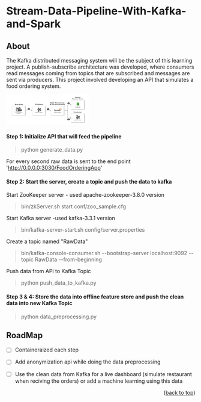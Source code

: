 # Stream-Data-Pipeline-With-Kafka-and-Spark

<a name="readme-top"></a>


<div align="left">

<!-- ABOUT THE PROJECT -->
## About
  
The Kafka distributed messaging system will be the subject of this learning project. A publish-subscribe architecture was developed, where consumers read messages coming from topics that are subscribed and messages are sent via producers. This project involved developing an API that simulates a food ordering system.

<a>
  <img src="src/img/diagram.png" alt="Logo" width="220" height="80">
</a>

#### Step 1: Initialize API that will feed the pipeline

> python generate_data.py 

For every second raw data is sent to the end point 'http://0.0.0.0:3030/FoodOrderingApp'

#### Step 2: Start the server, create a topic and push the data to kafka

Start ZooKeeper server - used apache-zookeeper-3.8.0 version
> bin/zkServer.sh start conf/zoo_sample.cfg

Start Kafka server -used kafka-3.3.1 version
> bin/kafka-server-start.sh config/server.properties

Create a topic named "RawData"
> bin/kafka-console-consumer.sh --bootstrap-server localhost:9092 --topic RawData --from-beginning

Push data from APi to Kafka Topic
> python push_data_to_kafka.py

#### Step 3 & 4: Store the data into offline feature store and push the clean data into new Kafka Topic

> python data_preprocessing.py


<!-- ROADMAP -->
## RoadMap

 * [ ] Containeraized each step
 * [ ] Add anonymization api while doing the data preprocessing
 * [ ] Use the clean data from Kafka for a live dashboard (simulate restaurant when reciving the orders) or add a machine learning using this data


<p align="right">(<a href="#readme-top">back to top</a>)</p>

